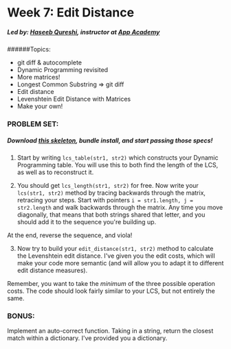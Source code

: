 # Week 7: Edit Distance
##### Led by: [Haseeb Qureshi](https://github.com/Haseeb-Qureshi/), instructor at [App Academy](http://appacademy.io)

######Topics:
* git diff & autocomplete
* Dynamic Programming revisited
* More matrices!
* Longest Common Substring => git diff
* Edit distance
* Levenshtein Edit Distance with Matrices
* Make your own!

### PROBLEM SET:

##### Download [this skeleton](lib/week7_edit_distance/skeleton.zip), bundle install, and start passing those specs!

1. Start by writing `lcs_table(str1, str2)` which constructs your Dynamic Programming table. You will use this to both find the length of the LCS, as well as to reconstruct it.

2. You should get `lcs_length(str1, str2)` for free. Now write your `lcs(str1, str2)` method by tracing backwards through the matrix, retracing your steps. Start with pointers `i = str1.length, j = str2.length` and walk backwards through the matrix. Any time you move diagonally, that means that both strings shared that letter, and you should add it to the sequence you're building up.

At the end, reverse the sequence, and viola!

3. Now try to build your `edit_distance(str1, str2)` method to calculate the Levenshtein edit distance. I've given you the edit costs, which will make your code more semantic (and will allow you to adapt it to different edit distance measures).

Remember, you want to take the *minimum* of the three possible operation costs. The code should look fairly similar to your LCS, but not entirely the same.

### BONUS:

Implement an auto-correct function. Taking in a string, return the closest match within a dictionary. I've provided you a dictionary.
